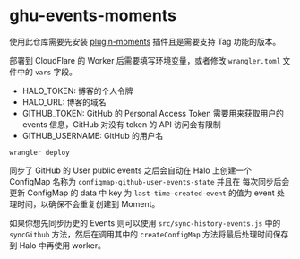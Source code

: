 # ghu-events-moments

使用此仓库需要先安装 [plugin-moments](https://github.com/halo-sigs/plugin-moments) 插件且是需要支持 Tag 功能的版本。

部署到 CloudFlare 的 Worker 后需要填写环境变量，或者修改 `wrangler.toml` 文件中的 `vars` 字段。

- HALO_TOKEN: 博客的个人令牌
- HALO_URL: 博客的域名
- GITHUB_TOKEN: GitHub 的 Personal Access Token 需要用来获取用户的 events 信息，GitHub 对没有 token 的 API 访问会有限制
- GITHUB_USERNAME: GitHub 的用户名

```shell
wrangler deploy
```

同步了 GitHub 的 User public events 之后会自动在 Halo 上创建一个 ConfigMap 名称为 `configmap-github-user-events-state` 并且在
每次同步后会更新 ConfigMap 的 data 中 key 为 `last-time-created-event` 的值为 event 处理时间，以确保不会重复创建到 Moment。

如果你想先同步历史的 Events 则可以使用 `src/sync-history-events.js` 中的 `syncGithub` 方法，然后在调用其中的 `createConfigMap` 方法将最后处理时间保存到 Halo 中再使用 worker。
